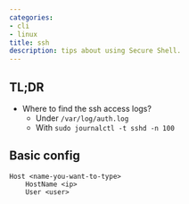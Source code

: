 ```yaml
---
categories:
- cli
- linux
title: ssh
description: tips about using Secure Shell.
---
```


## TL;DR

- Where to find the ssh access logs?
    - Under `/var/log/auth.log`
    - With `sudo journalctl -t sshd -n 100`

## Basic config

```ssh
Host <name-you-want-to-type>
    HostName <ip>
    User <user>
```

